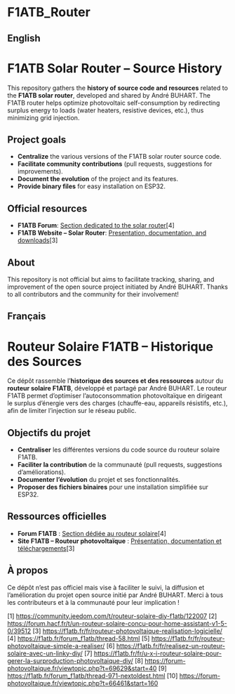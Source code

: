 # F1ATB_Router

## English

# F1ATB Solar Router – Source History

This repository gathers the **history of source code and resources** related to the **F1ATB solar router**, developed and shared by André BUHART. The F1ATB router helps optimize photovoltaic self-consumption by redirecting surplus energy to loads (water heaters, resistive devices, etc.), thus minimizing grid injection.

## Project goals

- **Centralize** the various versions of the F1ATB solar router source code.
- **Facilitate community contributions** (pull requests, suggestions for improvements).
- **Document the evolution** of the project and its features.
- **Provide binary files** for easy installation on ESP32.

## Official resources

- **F1ATB Forum**: [Section dedicated to the solar router](https://f1atb.fr/forum_f1atb/thread-58.html)[4]
- **F1ATB Website – Solar Router**: [Presentation, documentation, and downloads](https://f1atb.fr/fr/routeur-photovoltaique-realisation-logicielle/)[3]

## About

This repository is not official but aims to facilitate tracking, sharing, and improvement of the open source project initiated by André BUHART. Thanks to all contributors and the community for their involvement!
 

## Français

# Routeur Solaire F1ATB – Historique des Sources

Ce dépôt rassemble l’**historique des sources et des ressources** autour du **routeur solaire F1ATB**, développé et partagé par André BUHART. Le routeur F1ATB permet d’optimiser l’autoconsommation photovoltaïque en dirigeant le surplus d’énergie vers des charges (chauffe-eau, appareils résistifs, etc.), afin de limiter l’injection sur le réseau public.

## Objectifs du projet

- **Centraliser** les différentes versions du code source du routeur solaire F1ATB.
- **Faciliter la contribution** de la communauté (pull requests, suggestions d’améliorations).
- **Documenter l’évolution** du projet et ses fonctionnalités.
- **Proposer des fichiers binaires** pour une installation simplifiée sur ESP32.

## Ressources officielles

- **Forum F1ATB** : [Section dédiée au routeur solaire](https://f1atb.fr/forum_f1atb/thread-58.html)[4]
- **Site F1ATB – Routeur photovoltaïque** : [Présentation, documentation et téléchargements](https://f1atb.fr/fr/routeur-photovoltaique-realisation-logicielle/)[3]

## À propos

Ce dépôt n’est pas officiel mais vise à faciliter le suivi, la diffusion et l’amélioration du projet open source initié par André BUHART. Merci à tous les contributeurs et à la communauté pour leur implication !


[1] https://community.jeedom.com/t/routeur-solaire-diy-f1atb/122007
[2] https://forum.hacf.fr/t/un-routeur-solaire-concu-pour-home-assistant-v1-5-0/39512
[3] https://f1atb.fr/fr/routeur-photovoltaique-realisation-logicielle/
[4] https://f1atb.fr/forum_f1atb/thread-58.html
[5] https://f1atb.fr/fr/routeur-photovoltaique-simple-a-realiser/
[6] https://f1atb.fr/fr/realisez-un-routeur-solaire-avec-un-linky-diy/
[7] https://f1atb.fr/fr/u-x-i-routeur-solaire-pour-gerer-la-surproduction-photovoltaique-diy/
[8] https://forum-photovoltaique.fr/viewtopic.php?t=69629&start=40
[9] https://f1atb.fr/forum_f1atb/thread-971-nextoldest.html
[10] https://forum-photovoltaique.fr/viewtopic.php?t=66461&start=160
